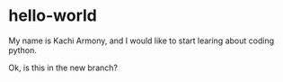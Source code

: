 # hello-world

My name is Kachi Armony, and I would like to start learing about coding python.

Ok, is this in the new branch?
